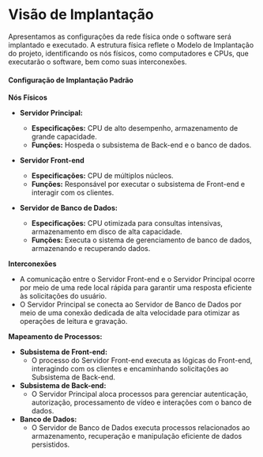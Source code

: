 # Visão de Implantação

Apresentamos as configurações da rede física onde o software será implantado e executado. A estrutura física reflete o Modelo de Implantação do projeto, identificando os nós físicos, como computadores e CPUs, que executarão o software, bem como suas interconexões.

#### Configuração de Implantação Padrão
**Nós Físicos**

- **Servidor Principal:**
  - **Especificações:** CPU de alto desempenho, armazenamento de grande capacidade.
  - **Funções:** Hospeda o subsistema de Back-end e o banco de dados.

- **Servidor Front-end**
  - **Especificações:** CPU de múltiplos núcleos.
  - **Funções:** Responsável por executar o subsistema de Front-end e interagir com os clientes.

- **Servidor de Banco de Dados:**
  - **Especificações:** CPU otimizada para consultas intensivas, armazenamento em disco de alta capacidade.
  - **Funções:** Executa o sistema de gerenciamento de banco de dados, armazenando e recuperando dados.

**Interconexões**

- A comunicação entre o Servidor Front-end e o Servidor Principal ocorre por meio de uma rede local rápida para garantir uma resposta eficiente às solicitações do usuário.
- O Servidor Principal se conecta ao Servidor de Banco de Dados por meio de uma conexão dedicada de alta velocidade para otimizar as operações de leitura e gravação.

**Mapeamento de Processos:**
- **Subsistema de Front-end:**
  - O processo do Servidor Front-end executa as lógicas do Front-end, interagindo com os clientes e encaminhando solicitações ao Subsistema de Back-end.
- **Subsistema de Back-end:**
  - O Servidor Principal aloca processos para gerenciar autenticação, autorização, processamento de vídeo e interações com o banco de dados.
- **Banco de Dados:**
  - O Servidor de Banco de Dados executa processos relacionados ao armazenamento, recuperação e manipulação eficiente de dados persistidos.